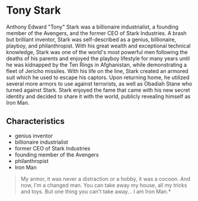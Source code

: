 # Tony Stark

Anthony Edward "Tony" Stark was a billionaire industrialist, a founding member of the Avengers, and the former CEO of Stark Industries. A brash but brilliant inventor, Stark was self-described as a genius, billionaire, playboy, and philanthropist. With his great wealth and exceptional technical knowledge, Stark was one of the world's most powerful men following the deaths of his parents and enjoyed the playboy lifestyle for many years until he was kidnapped by the Ten Rings in Afghanistan, while demonstrating a fleet of Jericho missiles. With his life on the line, Stark created an armored suit which he used to escape his captors. Upon returning home, he utilized several more armors to use against terrorists, as well as Obadiah Stane who turned against Stark. Stark enjoyed the fame that came with his new secret identity and decided to share it with the world, publicly revealing himself as Iron Man. 

## Characteristics
* genius inventor
* billionaire industrialist
* former CEO of Stark Industries
* founding member of the Avengers
* philanthropist
* Iron Man

> My armor, it was never a distraction or a hobby, it was a cocoon. And now, I'm a changed man. You can take away my house, all my tricks and toys. But one thing you can't take away... I am Iron Man.*